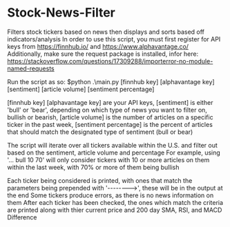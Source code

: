 # Stock-News-Filter
Filters stock tickers based on news then displays and sorts based off indicators/analysis
In order to use this script, you must first register for API keys from https://finnhub.io/ and https://www.alphavantage.co/
Additionally, make sure the request package is installed, infor here: https://stackoverflow.com/questions/17309288/importerror-no-module-named-requests


Run the script as so: $python .\main.py [finnhub key] [alphavantage key] [sentiment] [article volume] [sentiment percentage]

[finnhub key] [alphavantage key] are your API keys,
[sentiment] is either 'bull' or 'bear', depending on which type of news you want to filter on, bullish or bearish,
[article volume] is the number of articles on a specific ticker in the past week,
[sentiment percentage] is the percent of articles that should match the designated type of sentiment (bull or bear)

The script will iterate over all tickers available within the U.S. and filter out based on the sentiment, article volume and percentage
For example, using '... bull 10 70' will only consider tickers with 10 or more articles on them within the last week, with 70% or more of them being bullish 

Each ticker being considered is printed, with ones that match the parameters being prepended with '-------->', these will be in the output at the end
Some tickers produce errors, as there is no news information on them
After each ticker has been checked, the ones which match the criteria are printed along with thier current price and 200 day SMA, RSI, and MACD Difference

